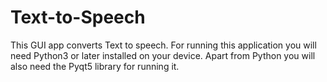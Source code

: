# Text-to-Speech
This GUI app converts Text to speech.
For running this application you will need Python3 or later installed on your device.
Apart from Python you will also need the Pyqt5 library for running it.
